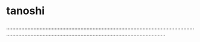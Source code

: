 # tanoshi

.....................................................................................................................................................................................................................................